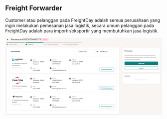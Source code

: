 ## Freight Forwarder
Customer atau pelanggan pada FreightDay adalah semua perusahaan yang ingin melakukan pemesanan jasa logistik, secara umum pelanggan pada FreightDay adalah para importir/eksportir yang membutuhkan jasa logistik.


![](2022-07-26-12-18-26.png)